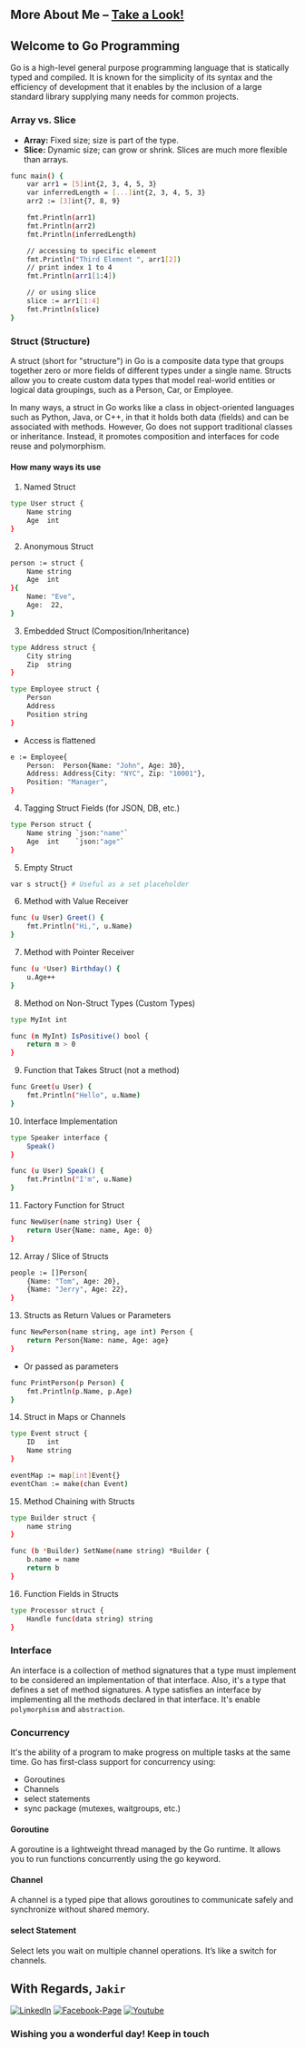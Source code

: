 ## More About Me – [Take a Look!](http://www.mjakaria.me)

## Welcome to Go Programming

Go is a high-level general purpose programming language that is statically typed and compiled. It is known for the simplicity of its syntax and the efficiency of development that it enables by the inclusion of a large standard library supplying many needs for common projects.

### Array vs. Slice

- **Array:** Fixed size; size is part of the type.
- **Slice:** Dynamic size; can grow or shrink. Slices are much more flexible than arrays.

```bash
func main() {
	var arr1 = [5]int{2, 3, 4, 5, 3}
	var inferredLength = [...]int{2, 3, 4, 5, 3}
	arr2 := [3]int{7, 8, 9}

	fmt.Println(arr1)
	fmt.Println(arr2)
	fmt.Println(inferredLength)

	// accessing to specific element
	fmt.Println("Third Element ", arr1[2])
	// print index 1 to 4
	fmt.Println(arr1[1:4])

	// or using slice
	slice := arr1[1:4]
	fmt.Println(slice)
}
```

### Struct (Structure)

A struct (short for "structure") in Go is a composite data type that groups together zero or more fields of different types under a single name. Structs allow you to create custom data types that model real-world entities or logical data groupings, such as a Person, Car, or Employee.

In many ways, a struct in Go works like a class in object-oriented languages such as Python, Java, or C++, in that it holds both data (fields) and can be associated with methods. However, Go does not support traditional classes or inheritance. Instead, it promotes composition and interfaces for code reuse and polymorphism.

#### How many ways its use

1. Named Struct

```bash
type User struct {
    Name string
    Age  int
}
```

2. Anonymous Struct

```bash
person := struct {
    Name string
    Age  int
}{
    Name: "Eve",
    Age:  22,
}
```

3. Embedded Struct (Composition/Inheritance)

```bash
type Address struct {
    City string
    Zip  string
}

type Employee struct {
    Person
    Address
    Position string
}
```

- Access is flattened

```bash
e := Employee{
    Person:  Person{Name: "John", Age: 30},
    Address: Address{City: "NYC", Zip: "10001"},
    Position: "Manager",
}
```

4. Tagging Struct Fields (for JSON, DB, etc.)

```bash
type Person struct {
    Name string `json:"name"`
    Age  int    `json:"age"`
}
```

5. Empty Struct

```bash
var s struct{} # Useful as a set placeholder
```

6. Method with Value Receiver

```bash
func (u User) Greet() {
    fmt.Println("Hi,", u.Name)
}
```

7. Method with Pointer Receiver

```bash
func (u *User) Birthday() {
    u.Age++
}
```

8. Method on Non-Struct Types (Custom Types)

```bash
type MyInt int

func (m MyInt) IsPositive() bool {
    return m > 0
}
```

9. Function that Takes Struct (not a method)

```bash
func Greet(u User) {
    fmt.Println("Hello", u.Name)
}
```

10. Interface Implementation

```bash
type Speaker interface {
    Speak()
}

func (u User) Speak() {
    fmt.Println("I'm", u.Name)
}
```

11. Factory Function for Struct

```bash
func NewUser(name string) User {
    return User{Name: name, Age: 0}
}
```

12. Array / Slice of Structs

```bash
people := []Person{
    {Name: "Tom", Age: 20},
    {Name: "Jerry", Age: 22},
}
```

13. Structs as Return Values or Parameters

```bash
func NewPerson(name string, age int) Person {
    return Person{Name: name, Age: age}
}
```

- Or passed as parameters

```bash
func PrintPerson(p Person) {
    fmt.Println(p.Name, p.Age)
}
```

14. Struct in Maps or Channels

```bash
type Event struct {
    ID   int
    Name string
}

eventMap := map[int]Event{}
eventChan := make(chan Event)
```

15. Method Chaining with Structs

```bash
type Builder struct {
    name string
}

func (b *Builder) SetName(name string) *Builder {
    b.name = name
    return b
}
```

16. Function Fields in Structs

```bash
type Processor struct {
    Handle func(data string) string
}
```

### Interface

An interface is a collection of method signatures that a type must implement to be considered an implementation of that interface. Also, it's a type that defines a set of method signatures. A type satisfies an interface by implementing all the methods declared in that interface. It's enable `polymorphism` and `abstraction`.

### Concurrency

It's the ability of a program to make progress on multiple tasks at the same time. Go has first-class support for concurrency using:

- Goroutines
- Channels
- select statements
- sync package (mutexes, waitgroups, etc.)

#### Goroutine

A goroutine is a lightweight thread managed by the Go runtime. It allows you to run functions concurrently using the go keyword.

#### Channel

A channel is a typed pipe that allows goroutines to communicate safely and synchronize without shared memory.

#### select Statement

Select lets you wait on multiple channel operations. It’s like a switch for channels.

## With Regards, `Jakir`

[![LinkedIn][linkedin-shield-jakir]][linkedin-url-jakir]
[![Facebook-Page][facebook-shield-jakir]][facebook-url-jakir]
[![Youtube][youtube-shield-jakir]][youtube-url-jakir]

### Wishing you a wonderful day! Keep in touch

<!-- Personal profile -->

[linkedin-shield-jakir]: https://img.shields.io/badge/linkedin-%230077B5.svg?style=for-the-badge&logo=linkedin&logoColor=white
[linkedin-url-jakir]: https://www.linkedin.com/in/jakir-ruet/
[facebook-shield-jakir]: https://img.shields.io/badge/Facebook-%231877F2.svg?style=for-the-badge&logo=Facebook&logoColor=white
[facebook-url-jakir]: https://www.facebook.com/jakir.ruet/
[youtube-shield-jakir]: https://img.shields.io/badge/YouTube-%23FF0000.svg?style=for-the-badge&logo=YouTube&logoColor=white
[youtube-url-jakir]: https://www.youtube.com/@mjakaria-ruet/featured
